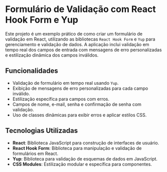 # Formulário de Validação com React Hook Form e Yup

Este projeto é um exemplo prático de como criar um formulário de validação em React, utilizando as bibliotecas `React Hook Form` e `Yup` para gerenciamento e validação de dados. A aplicação inclui validação em tempo real dos campos de entrada com mensagens de erro personalizadas e estilização dinâmica dos campos inválidos.

## Funcionalidades

- Validação de formulário em tempo real usando `Yup`.
- Exibição de mensagens de erro personalizadas para cada campo inválido.
- Estilização específica para campos com erros.
- Campos de nome, e-mail, senha e confirmação de senha com validação.
- Uso de classes dinâmicas para exibir erros e aplicar estilos CSS.

## Tecnologias Utilizadas

- **React**: Biblioteca JavaScript para construção de interfaces de usuário.
- **React Hook Form**: Biblioteca para manipulação e validação de formulários em React.
- **Yup**: Biblioteca para validação de esquemas de dados em JavaScript.
- **CSS Modules**: Estilização modular e específica para componentes.

